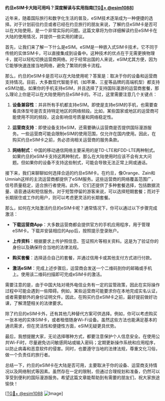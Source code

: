 **约旦eSIM卡大陆可用吗？深度解读与实用指南[[TG💪+ @esim1088](https://t.me/s/esim1088)]**

近年来，随着国际旅行和数字化生活的普及，eSIM技术逐渐成为一种便捷的选择。对于计划前往约旦或者已经在约旦旅行的朋友来说，了解约旦eSIM卡是否可以在大陆使用，是一个非常实际的问题。这篇文章将为你详细解读约旦eSIM卡在大陆的使用情况，并提供一些实用的建议。

首先，让我们来了解一下什么是eSIM。eSIM是一种嵌入式SIM卡技术，它不同于传统的实体SIM卡，可以直接集成到设备中。这种技术的优点在于无需更换物理卡，就可以轻松切换运营商网络。对于经常出国的人来说，eSIM尤其方便，因为它能够快速连接当地网络，避免了繁琐的换卡流程。

那么，约旦的eSIM卡是否可以在大陆使用呢？答案是：取决于你的设备和运营商支持情况。目前，大多数现代智能手机（如苹果、三星等品牌的高端机型）都支持eSIM功能。如果你的手机支持eSIM，并且选择了支持国际漫游的运营商套餐，那么理论上你是可以在大陆使用约旦eSIM卡的。不过，这里需要注意几个关键点：

1. **设备兼容性**：并非所有手机都支持eSIM。即使是支持eSIM的手机，也需要查看具体型号是否支持特定地区的网络频段。比如，某些国家或地区的运营商可能使用不同的频段，这会影响信号质量和网络稳定性。

2. **运营商支持**：即使设备支持eSIM，还需要确认运营商是否提供国际漫游服务。一些运营商可能会限制eSIM的使用范围，仅允许在国内使用。因此，在购买约旦eSIM卡之前，务必咨询相关运营商的服务条款。

3. **网络制式**：中国的移动通信网络主要采用的是TD-LTE和FDD-LTE两种制式。如果约旦的eSIM卡支持这两种制式，那么在大陆使用时应该不会有太大问题。但如果你的设备不支持这些制式，可能会导致无法正常上网或通话。

接下来，我们来聊聊如何选择合适的约旦eSIM卡。在约旦，像Orange、Zain和Umniah这样的主流运营商都提供了eSIM服务。这些运营商的网络覆盖范围广，信号质量稳定，适合旅行者使用。此外，它们还提供了多种套餐选择，包括数据流量、语音通话和短信服务。对于短暂停留的游客来说，可以选择短期套餐；而对于长期居住或工作的用户，则可以考虑更灵活的长期套餐。

那么，如何在大陆激活约旦的eSIM卡呢？通常情况下，你可以通过以下步骤完成激活：

- **下载运营商App**：大多数运营商都会提供官方的手机应用程序，用于管理eSIM卡。下载并安装相应的App后，按照提示登录账户。
  
- **上传资料**：根据要求上传护照信息、签证照片等相关资料。这是为了验证你的身份以及确保符合当地的法律法规。

- **购买套餐**：选择适合自己的套餐，并通过信用卡或其他支付方式进行付款。

- **激活eSIM**：完成上述步骤后，运营商会发送一个二维码到你的邮箱或手机上。使用该二维码扫描即可完成eSIM卡的激活。

需要注意的是，由于中国大陆对境外电信业务有一定的监管政策，因此在实际操作过程中可能会遇到一些障碍。例如，某些运营商可能要求你在本地完成实名认证，或者需要额外的身份证明文件。因此，在购买约旦eSIM卡之前，最好提前做好功课，了解清楚相关的法律要求。

除了约旦的eSIM卡外，还有其他几种替代方案可供选择。例如，你可以考虑购买一张本地的实体SIM卡，或者租借随身Wi-Fi设备。虽然这些方法也能满足基本的通讯需求，但在灵活性和便捷性方面，eSIM无疑更具优势。

最后，我想提醒大家，无论选择哪种方式，都要注意保护个人信息安全。在使用公共Wi-Fi时，尽量避免访问敏感网站或输入密码；定期更新操作系统和应用程序，以防止病毒和恶意软件的侵害。同时，也要遵守当地的法律法规，尊重文化习俗，做一个负责任的旅行者。

总结一下，约旦的eSIM卡在大陆是否可用，主要取决于你的设备、运营商支持情况以及网络制式等因素。虽然存在一定的限制，但通过合理规划和准备，仍然可以享受到便利的国际漫游服务。希望这篇文章能帮助到有需要的朋友们，祝大家旅途愉快！

[[TG💪+ @esim1088](https://t.me/s/esim1088) ![Image](https://i.postimg.cc/4NQfJmqS/Snipaste-2025-05-13-00-14-12.png)]
